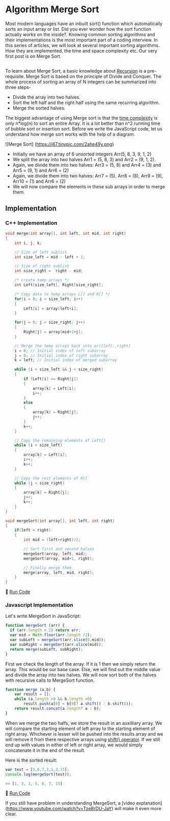 # Algorithm Merge Sort

Most modern languages have an inbuilt sort() function which automatically sorts an input array or list. Did you ever wonder how the sort function actually works on the inside?. Knowing common sorting algorithms and their implementations is the most important part of a coding interview. In this series of articles, we will look at several important sorting algorithms. How they are implemented, the time and space complexity etc. Our very first post is on Merge Sort.

##

To learn about Merge Sort, a basic knowledge about [Recursion](http://programmers.stackexchange.com/questions/25052/in-plain-english-what-is-recursion) is a pre-requisite. Merge Sort is based on the principle of Divide and Conquer. The whole process of sorting an array of N integers can be summarized into three steps-

- Divide the array into two halves.
- Sort the left half and the right half using the same recurring algorithm.
- Merge the sorted halves.

The biggest advantage of using Merge sort is that the [time complexity](https://www.youtube.com/watch?v=V42FBiohc6c&list=PL2_aWCzGMAwI9HK8YPVBjElbLbI3ufctn) is only n*log(n) to sort an entire Array. It is a lot better than n^2 running time of bubble sort or insertion sort.
Before we write the JavaScript code, let us understand how merge sort works with the help of a diagram.

![Merge Sort] (https://i67.tinypic.com/2ahe49y.png)

- Initially we have an array of 6 unsorted integers Arr(5, 8, 3, 9, 1, 2)
- We split the array into two halves Arr1 = (5, 8, 3) and  Arr2 = (9, 1, 2).
-  Again, we divide them into two halves: Arr3 = (5, 8) and Arr4 = (3) and  Arr5 = (9, 1) and Arr6 = (2)
-  Again, we divide them into two halves: Arr7 = (5), Arr8 =  (8),  Arr9 = (9),  Arr10 = (1) and Arr6 = (2)
-  We will now compare the elements in these sub arrays in order to merge them.

## Implementation

### C++ Implementation

```c++
void merge(int array[], int left, int mid, int right)
{
    int i, j, k;

    // Size of left sublist
    int size_left = mid - left + 1;

    // Size of right sublist
    int size_right =  right - mid;

    /* create temp arrays */
    int Left[size_left], Right[size_right];

    /* Copy data to temp arrays L[] and R[] */
    for(i = 0; i < size_left; i++)
    {
        Left[i] = array[left+i];
    }

    for(j = 0; j < size_right; j++)
    {
        Right[j] = array[mid+1+j];
    }

    // Merge the temp arrays back into arr[left..right]
    i = 0; // Initial index of left subarray
    j = 0; // Initial index of right subarray
    k = left; // Initial index of merged subarray

    while (i < size_left && j < size_right)
    {
        if (Left[i] <= Right[j])
        {
            array[k] = Left[i];
            i++;
        }
        else
        {
            array[k] = Right[j];
            j++;
        }
        k++;
    }

    // Copy the remaining elements of Left[]
    while (i < size_left)
    {
        array[k] = Left[i];
        i++;
        k++;
    }

    // Copy the rest elements of R[]
    while (j < size_right)
    {
        array[k] = Right[j];
        j++;
        k++;
    }
}
```

```c++
void mergeSort(int array[], int left, int right)
{
    if(left < right)
    {
        int mid = (left+right)/2;

        // Sort first and second halves
        mergeSort(array, left, mid);
        mergeSort(array, mid+1, right);

        // Finally merge them
        merge(array, left, mid, right);
    }
}
```

:rocket: [Run Code](https://repl.it/CYVc)

### Javascript Implementation

Let's write MergeSort in JavaScript:

```javascript
function mergeSort (arr) {
  if (arr.length < 2) return arr;
  var mid = Math.floor(arr.length /2);
  var subLeft = mergeSort(arr.slice(0,mid));
  var subRight = mergeSort(arr.slice(mid));
  return merge(subLeft, subRight);
}
```
First we check the length of the array. If it is 1 then we simply return the array. This would be our base case. Else, we will find out the middle value and divide the array into two halves. We will now sort both of the halves with recursive calls to MergeSort function.

```javascript
function merge (a,b) {
    var result = [];
    while (a.length >0 && b.length >0)
        result.push(a[0] < b[0]? a.shift() : b.shift());
    return result.concat(a.length? a : b);
}
```

When we merge the two halfs, we store the result in an auxilliary array. We will compare the starting element of left array to the starting element of right array. Whichever is lesser will be pushed into the results array and we will remove it from there respective arrays using [shift() operator](https://github.com/FreeCodeCamp/FreeCodeCamp/wiki/js-Array-prototype-shift). If we still end up with values in either of left or right array, we would simply concatenate it in the end of the result.

Here is the sorted result:

```javascript
var test = [5,6,7,3,1,3,15];
console.log(mergeSort(test));

>> [1, 3, 3, 5, 6, 7, 15]
```

:rocket: [Run Code](https://repl.it/CYVd)

If you still have problem in understanding MergeSort, a [video explanation] (https://www.youtube.com/watch?v=TzeBrDU-JaY) will make it even more clear.
